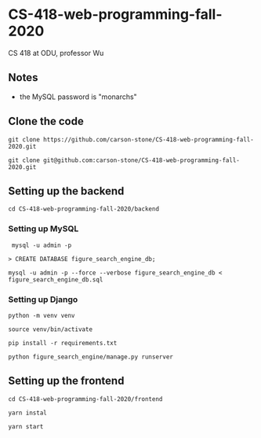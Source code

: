 # CS-418-web-programming-fall-2020
CS 418 at ODU, professor Wu

## Notes
- the MySQL password is "monarchs"



## Clone the code
`git clone https://github.com/carson-stone/CS-418-web-programming-fall-2020.git`

`git clone git@github.com:carson-stone/CS-418-web-programming-fall-2020.git`


## Setting up the backend
`cd CS-418-web-programming-fall-2020/backend`

### Setting up MySQL
` mysql -u admin -p`

`> CREATE DATABASE figure_search_engine_db;`

`mysql -u admin -p --force --verbose figure_search_engine_db < figure_search_engine_db.sql`

### Setting up Django
`python -m venv venv`

`source venv/bin/activate`

`pip install -r requirements.txt`

`python figure_search_engine/manage.py runserver`



## Setting up the frontend
`cd CS-418-web-programming-fall-2020/frontend`

`yarn instal`

`yarn start`
